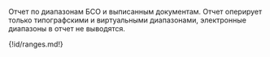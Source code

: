 ﻿Отчет по диапазонам БСО и выписанным документам. Отчет оперирует только типографскими и виртуальными диапазонами, электронные диапазоны в отчет не выводятся.

{!id/ranges.md!}